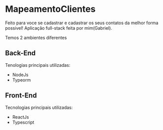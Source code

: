# MapeamentoClientes

Feito para voce se cadastrar e cadastrar os seus contatos da melhor forma possivel!
Aplicação full-stack feita por mim(Gabriel).

Temos 2 ambientes diferentes

## Back-End
 Tenologias principais utilizadas:
  * NodeJs
  * Typeorm

## Front-End
 Tecnologias principais utilizadas: 
  * ReactJs
  * Typescript
